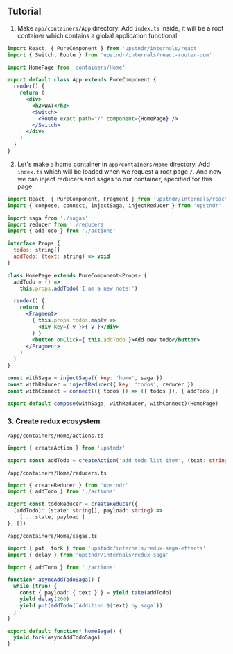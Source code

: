 ## Tutorial

1. Make `app/containers/App` directory. Add `index.ts` inside, it will be a root container which contains a global application functional

```jsx
import React, { PureComponent } from 'upstndr/internals/react'
import { Switch, Route } from 'upstndr/internals/react-router-dom'

import HomePage from 'containers/Home'

export default class App extends PureComponent {
  render() {
    return (
      <div>
        <h2>WAT</h2>
        <Switch>
          <Route exact path="/" component={HomePage} />
        </Switch>
      </div>
    )
  }
}

```

2. Let's make a home container in `app/containers/Home` directory. Add `index.ts` which will be loaded when we request a root page `/`. And now we can inject reducers and sagas to our container, specified for this page.

``` jsx
import React, { PureComponent, Fragment } from 'upstndr/internals/react'
import { compose, connect, injectSaga, injectReducer } from 'upstndr'

import saga from './sagas'
import reducer from './reducers'
import { addTodo } from './actions'

interface Props {
  todos: string[]
  addTodo: (text: string) => void
}

class HomePage extends PureComponent<Props> {
  addTodo = () =>
    this.props.addTodo('I am a new note!')

  render() {
    return (
      <Fragment>
        { this.props.todos.map(v =>
          <div key={ v }>{ v }</div>
        ) }
        <button onClick={ this.addTodo }>Add new todo</button>
      </Fragment>
    )
  }
}

const withSaga = injectSaga({ key: 'home', saga })
const withReducer = injectReducer({ key: 'todos', reducer })
const withConnect = connect(({ todos }) => ({ todos }), { addTodo })

export default compose(withSaga, withReducer, withConnect)(HomePage)
```

### 3. Create redux ecosystem

`/app/containers/Home/actions.ts`
``` typescript
import { createAction } from 'upstndr'

export const addTodo = createAction('add todo list item', (text: string) => text)
```

`/app/containers/Home/reducers.ts`
``` typescript
import { createReducer } from 'upstndr'
import { addTodo } from './actions'

export const todoReducer = createReducer({
  [addTodo]: (state: string[], payload: string) =>
    [ ...state, payload ]
}, [])
```

`/app/containers/Home/sagas.ts`
``` typescript
import { put, fork } from 'upstndr/internals/redux-saga-effects'
import { delay } from 'upstndr/internals/redux-saga'

import { addTodo } from './actions'

function* asyncAddTodoSaga() {
  while (true) {
    const { payload: { text } } = yield take(addTodo)
    yield delay(200)
    yield put(addTodo(`Addition ${text} by saga`))
  }
}

export default function* homeSaga() {
  yield fork(asyncAddTodoSaga)
}
```